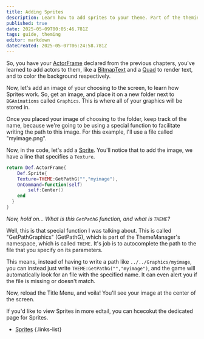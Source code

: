 ```yaml
---
title: Adding Sprites
description: Learn how to add sprites to your theme. Part of the theming guide.
published: true
date: 2025-05-09T00:05:46.781Z
tags: guide, theming
editor: markdown
dateCreated: 2025-05-07T06:24:58.781Z
---
```


So, you have your [ActorFrame](/en/dev/actors/actortypes/actorframe) declared from the previous chapters, you've learned to add actors to them, like a [BitmapText](/en/dev/actors/actortypes/bitmaptext) and a [Quad](/en/dev/actors/actortypes/quad) to render text, and to color the background respectively.

Now, let's add an image of your choosing to the screen, to learn how Sprites work. So, get an image, and place it on a new folder next to `BGAnimations` called `Graphics`. This is where all of your graphics will be stored in.

Once you placed your image of choosing to the folder, keep track of the name, because we're going to be using a special function to facilitate writing the path to this image. For this example, I'll use a file called "myimage.png".

Now, in the code, let's add a [Sprite](/en/dev/actors/actortypes/sprite). You'll notice that to add the image, we have a line that specifies a `Texture`.

```lua
return Def.ActorFrame{
	Def.Sprite{
  	Texture=THEME:GetPathG("","myimage"),
    OnCommand=function(self)
    	self:Center()
    end
  }
}
```

*Now, hold on... What is this `GetPathG` function, and what is `THEME`?*

Well, this is that special function I was talking about. This is called "GetPathGraphics" (GetPathG), which is part of the ThemeManager's namespace, which is called `THEME`. It's job is to autocomplete the path to the file that you specify on its parameters.

This means, instead of having to write a path like `../../Graphics/myimage`, you can instead just write `THEME:GetPathG("","myimage")`, and the game will automatically look for an file with the specified name. It can even alert you if the file is missing or doesn't match.

Now, reload the Title Menu, and voila! You'll see your image at the center of the screen.

If you'd like to view Sprites in more edtail, you can hcecokut the dedicated page for Sprites. 

- [Sprites](/en/dev/actortypes/Sprite)
{.links-list}